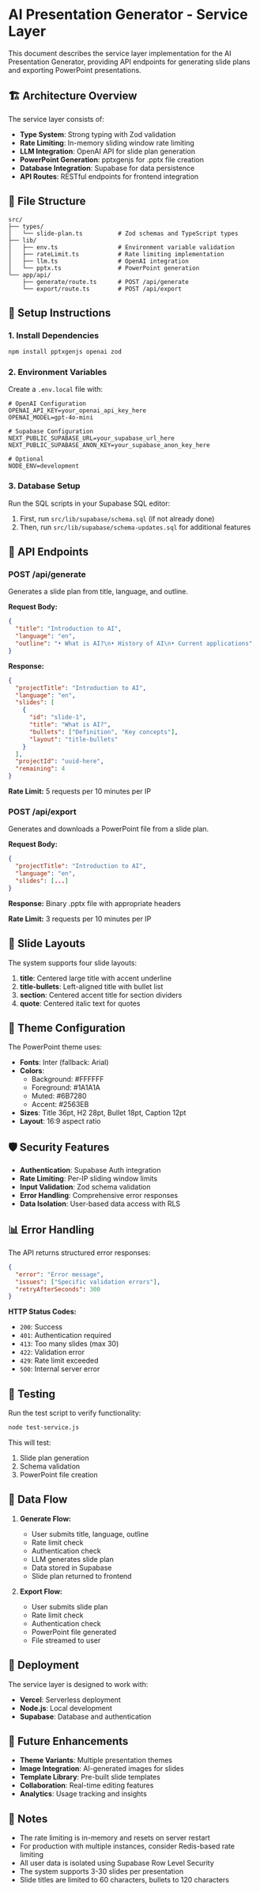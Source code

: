 # AI Presentation Generator - Service Layer

This document describes the service layer implementation for the AI Presentation Generator, providing API endpoints for generating slide plans and exporting PowerPoint presentations.

## 🏗️ Architecture Overview

The service layer consists of:

- **Type System**: Strong typing with Zod validation
- **Rate Limiting**: In-memory sliding window rate limiting
- **LLM Integration**: OpenAI API for slide plan generation
- **PowerPoint Generation**: pptxgenjs for .pptx file creation
- **Database Integration**: Supabase for data persistence
- **API Routes**: RESTful endpoints for frontend integration

## 📁 File Structure

```
src/
├── types/
│   └── slide-plan.ts          # Zod schemas and TypeScript types
├── lib/
│   ├── env.ts                 # Environment variable validation
│   ├── rateLimit.ts           # Rate limiting implementation
│   ├── llm.ts                 # OpenAI integration
│   └── pptx.ts                # PowerPoint generation
└── app/api/
    ├── generate/route.ts      # POST /api/generate
    └── export/route.ts        # POST /api/export
```

## 🔧 Setup Instructions

### 1. Install Dependencies

```bash
npm install pptxgenjs openai zod
```

### 2. Environment Variables

Create a `.env.local` file with:

```env
# OpenAI Configuration
OPENAI_API_KEY=your_openai_api_key_here
OPENAI_MODEL=gpt-4o-mini

# Supabase Configuration
NEXT_PUBLIC_SUPABASE_URL=your_supabase_url_here
NEXT_PUBLIC_SUPABASE_ANON_KEY=your_supabase_anon_key_here

# Optional
NODE_ENV=development
```

### 3. Database Setup

Run the SQL scripts in your Supabase SQL editor:

1. First, run `src/lib/supabase/schema.sql` (if not already done)
2. Then, run `src/lib/supabase/schema-updates.sql` for additional features

## 🚀 API Endpoints

### POST /api/generate

Generates a slide plan from title, language, and outline.

**Request Body:**
```json
{
  "title": "Introduction to AI",
  "language": "en",
  "outline": "• What is AI?\n• History of AI\n• Current applications"
}
```

**Response:**
```json
{
  "projectTitle": "Introduction to AI",
  "language": "en",
  "slides": [
    {
      "id": "slide-1",
      "title": "What is AI?",
      "bullets": ["Definition", "Key concepts"],
      "layout": "title-bullets"
    }
  ],
  "projectId": "uuid-here",
  "remaining": 4
}
```

**Rate Limit:** 5 requests per 10 minutes per IP

### POST /api/export

Generates and downloads a PowerPoint file from a slide plan.

**Request Body:**
```json
{
  "projectTitle": "Introduction to AI",
  "language": "en",
  "slides": [...]
}
```

**Response:** Binary .pptx file with appropriate headers

**Rate Limit:** 3 requests per 10 minutes per IP

## 🎨 Slide Layouts

The system supports four slide layouts:

1. **title**: Centered large title with accent underline
2. **title-bullets**: Left-aligned title with bullet list
3. **section**: Centered accent title for section dividers
4. **quote**: Centered italic text for quotes

## 🎯 Theme Configuration

The PowerPoint theme uses:

- **Fonts**: Inter (fallback: Arial)
- **Colors**: 
  - Background: #FFFFFF
  - Foreground: #1A1A1A
  - Muted: #6B7280
  - Accent: #2563EB
- **Sizes**: Title 36pt, H2 28pt, Bullet 18pt, Caption 12pt
- **Layout**: 16:9 aspect ratio

## 🛡️ Security Features

- **Authentication**: Supabase Auth integration
- **Rate Limiting**: Per-IP sliding window limits
- **Input Validation**: Zod schema validation
- **Error Handling**: Comprehensive error responses
- **Data Isolation**: User-based data access with RLS

## 📊 Error Handling

The API returns structured error responses:

```json
{
  "error": "Error message",
  "issues": ["Specific validation errors"],
  "retryAfterSeconds": 300
}
```

**HTTP Status Codes:**
- `200`: Success
- `401`: Authentication required
- `413`: Too many slides (max 30)
- `422`: Validation error
- `429`: Rate limit exceeded
- `500`: Internal server error

## 🧪 Testing

Run the test script to verify functionality:

```bash
node test-service.js
```

This will test:
1. Slide plan generation
2. Schema validation
3. PowerPoint file creation

## 🔄 Data Flow

1. **Generate Flow:**
   - User submits title, language, outline
   - Rate limit check
   - Authentication check
   - LLM generates slide plan
   - Data stored in Supabase
   - Slide plan returned to frontend

2. **Export Flow:**
   - User submits slide plan
   - Rate limit check
   - Authentication check
   - PowerPoint file generated
   - File streamed to user

## 🚀 Deployment

The service layer is designed to work with:
- **Vercel**: Serverless deployment
- **Node.js**: Local development
- **Supabase**: Database and authentication

## 🔮 Future Enhancements

- **Theme Variants**: Multiple presentation themes
- **Image Integration**: AI-generated images for slides
- **Template Library**: Pre-built slide templates
- **Collaboration**: Real-time editing features
- **Analytics**: Usage tracking and insights

## 📝 Notes

- The rate limiting is in-memory and resets on server restart
- For production with multiple instances, consider Redis-based rate limiting
- All user data is isolated using Supabase Row Level Security
- The system supports 3-30 slides per presentation
- Slide titles are limited to 60 characters, bullets to 120 characters

